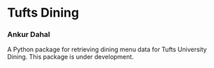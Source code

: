 # Tufts Dining
### Ankur Dahal

A Python package for retrieving dining menu data for Tufts University Dining. This package is under development.

